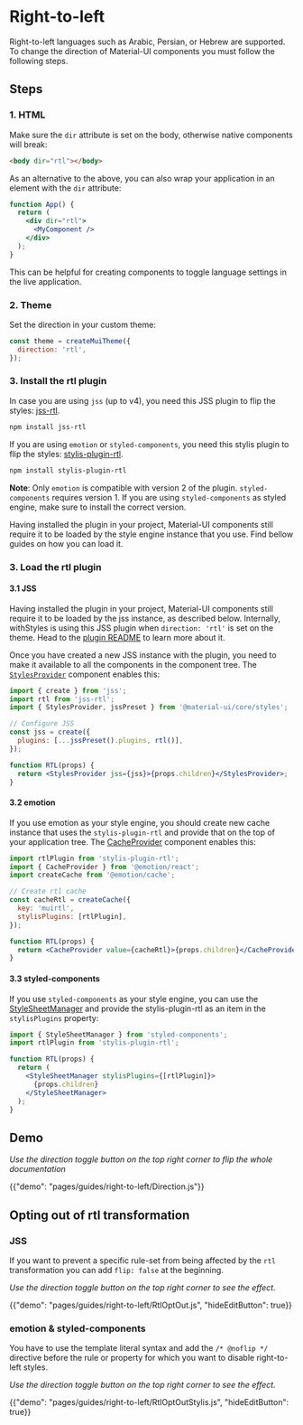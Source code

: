 # Right-to-left

<p class="description">Right-to-left languages such as Arabic, Persian, or Hebrew are supported. To change the direction of Material-UI components you must follow the following steps.</p>

## Steps

### 1. HTML

Make sure the `dir` attribute is set on the body, otherwise native components will break:

```html
<body dir="rtl"></body>
```

As an alternative to the above, you can also wrap your application in an element with the `dir` attribute:

```jsx
function App() {
  return (
    <div dir="rtl">
      <MyComponent />
    </div>
  );
}
```

This can be helpful for creating components to toggle language settings in the live application.

### 2. Theme

Set the direction in your custom theme:

```js
const theme = createMuiTheme({
  direction: 'rtl',
});
```

### 3. Install the rtl plugin

In case you are using `jss` (up to v4), you need this JSS plugin to flip the styles: [jss-rtl](https://github.com/alitaheri/jss-rtl).

```sh
npm install jss-rtl
```

If you are using `emotion` or `styled-components`, you need this stylis plugin to flip the styles: [stylis-plugin-rtl](https://github.com/styled-components/stylis-plugin-rtl).

```sh
npm install stylis-plugin-rtl
```

**Note**: Only `emotion` is compatible with version 2 of the plugin. `styled-components` requires version 1. If you are using `styled-components` as styled engine, make sure to install the correct version.

Having installed the plugin in your project, Material-UI components still require it to be loaded by the style engine instance that you use. Find bellow guides on how you can load it.

### 3. Load the rtl plugin

#### 3.1 JSS

Having installed the plugin in your project, Material-UI components still require it to be loaded by the jss instance, as described below.
Internally, withStyles is using this JSS plugin when `direction: 'rtl'` is set on the theme.
Head to the [plugin README](https://github.com/alitaheri/jss-rtl) to learn more about it.

Once you have created a new JSS instance with the plugin, you need to make it available to all the components in the component tree.
The [`StylesProvider`](/styles/api/#stylesprovider) component enables this:

```jsx
import { create } from 'jss';
import rtl from 'jss-rtl';
import { StylesProvider, jssPreset } from '@material-ui/core/styles';

// Configure JSS
const jss = create({
  plugins: [...jssPreset().plugins, rtl()],
});

function RTL(props) {
  return <StylesProvider jss={jss}>{props.children}</StylesProvider>;
}
```

#### 3.2 emotion

If you use emotion as your style engine, you should create new cache instance that uses the `stylis-plugin-rtl` and provide that on the top of your application tree. The [CacheProvider](https://emotion.sh/docs/cache-provider) component enables this:

```jsx
import rtlPlugin from 'stylis-plugin-rtl';
import { CacheProvider } from '@emotion/react';
import createCache from '@emotion/cache';

// Create rtl cache
const cacheRtl = createCache({
  key: 'muirtl',
  stylisPlugins: [rtlPlugin],
});

function RTL(props) {
  return <CacheProvider value={cacheRtl}>{props.children}</CacheProvider>;
}
```

#### 3.3 styled-components

If you use `styled-components` as your style engine, you can use the [StyleSheetManager](https://styled-components.com/docs/api#stylesheetmanager) and provide the stylis-plugin-rtl as an item in the `stylisPlugins` property:

```jsx
import { StyleSheetManager } from 'styled-components';
import rtlPlugin from 'stylis-plugin-rtl';

function RTL(props) {
  return (
    <StyleSheetManager stylisPlugins={[rtlPlugin]}>
      {props.children}
    </StyleSheetManager>
  );
}
```

## Demo

_Use the direction toggle button on the top right corner to flip the whole documentation_

{{"demo": "pages/guides/right-to-left/Direction.js"}}

## Opting out of rtl transformation

### JSS

If you want to prevent a specific rule-set from being affected by the `rtl` transformation you can add `flip: false` at the beginning.

_Use the direction toggle button on the top right corner to see the effect._

{{"demo": "pages/guides/right-to-left/RtlOptOut.js", "hideEditButton": true}}

### emotion & styled-components

You have to use the template literal syntax and add the `/* @noflip */` directive before the rule or property for which you want to disable right-to-left styles.

_Use the direction toggle button on the top right corner to see the effect._

{{"demo": "pages/guides/right-to-left/RtlOptOutStylis.js", "hideEditButton": true}}
